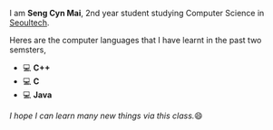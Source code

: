 I am **Seng Cyn Mai**, 2nd year student studying Computer Science in [Seoultech](https://en.seoultech.ac.kr).

Heres are the computer languages that I have learnt in the past two semsters,
* :computer: **C++**
* :computer: **C**
* :computer: **Java**

*I hope I can learn many new things via this class.*:smile:
